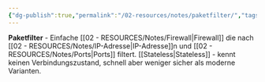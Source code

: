 ```yaml
---
{"dg-publish":true,"permalink":"/02-resources/notes/paketfilter/","tags":["firewall/typ","filter/einfach","it-sicherheit"],"noteIcon":"","updated":"2025-09-05T10:12:31.088+02:00"}
---
```



**Paketfilter** - Einfache [[02 - RESOURCES/Notes/Firewall\|Firewall]] die nach [[02 - RESOURCES/Notes/IP-Adresse\|IP-Adresse]]n und [[02 - RESOURCES/Notes/Ports\|Ports]] filtert.
[[Stateless\|Stateless]] - kennt keinen Verbindungszustand, schnell aber weniger sicher als moderne Varianten.